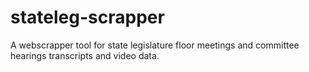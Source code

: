 # stateleg-scrapper
A webscrapper tool for state legislature floor meetings and committee hearings transcripts and video data.
